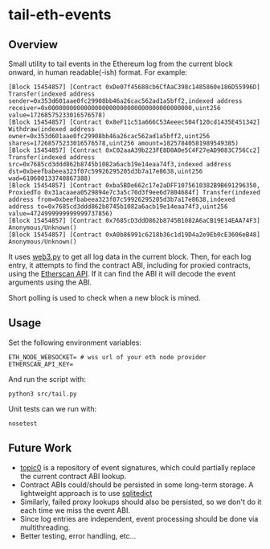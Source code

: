 # tail-eth-events

## Overview

Small utility to tail events in the Ethereum log from the current block onward, in human readable(-ish) format. For example:

```
[Block 15454857] [Contract 0xDe07f45688cb6CfAaC398c1485860e186D55996D]  Transfer(indexed address sender=0x353d601aae0fc29908bb46a26cac562ad1a5bff2,indexed address receiver=0x0000000000000000000000000000000000000000,uint256 value=17268575233016576578)
[Block 15454857] [Contract 0x8eF11c51a666C53Aeeec504f120cd1435E451342]  Withdraw(indexed address owner=0x353d601aae0fc29908bb46a26cac562ad1a5bff2,uint256 shares=17268575233016576578,uint256 amount=18257840581989549385)
[Block 15454857] [Contract 0xC02aaA39b223FE8D0A0e5C4F27eAD9083C756Cc2]  Transfer(indexed address src=0x7685cd3ddd862b8745b1082a6acb19e14eaa74f3,indexed address dst=0xbeefbabeea323f07c59926295205d3b7a17e8638,uint256 wad=610600133740867388)
[Block 15454857] [Contract 0xba5BDe662c17e2aDFF1075610382B9B691296350, ProxiedTo 0x31acaaea0529894e7c3a5c70d3f9ee6d7804684f] Transfer(indexed address from=0xbeefbabeea323f07c59926295205d3b7a17e8638,indexed address to=0x7685cd3ddd862b8745b1082a6acb19e14eaa74f3,uint256 value=4724999999999999737856)
[Block 15454857] [Contract 0x7685cD3ddD862b8745B1082A6aCB19E14EAA74F3]  Anonymous/Unknown()
[Block 15454857] [Contract 0xA0b86991c6218b36c1d19D4a2e9Eb0cE3606eB48]  Anonymous/Unknown()
```

It uses [web3.py](https://github.com/ethereum/web3.py) to get all log data in the current block. Then, for each log entry, it attempts to find the contract ABI, including for proxied contracts, using the [Etherscan API](https://etherscan.io/apis). If it can find the ABI it will decode the event arguments using the ABI.

Short polling is used to check when a new block is mined.

## Usage

Set the following environment variables:

```
ETH_NODE_WEBSOCKET= # wss url of your eth node provider
ETHERSCAN_API_KEY=
```

And run the script with:

```
python3 src/tail.py
```

Unit tests can we run with:

```
nosetest
```

## Future Work

* [topic0](https://github.com/wmitsuda/topic0) is a repository of event signatures, which could partially replace the current contract ABI lookup.
* Contract ABIs could/should be persisted in some long-term storage. A lightweight approach is to use [sqlitedict](https://github.com/RaRe-Technologies/sqlitedict)
* Similarly, failed proxy lookups should also be persisted, so we don't do it each time we miss the event ABI.
* Since log entries are independent, event processing should be done via multithreading.
* Better testing, error handling, etc...